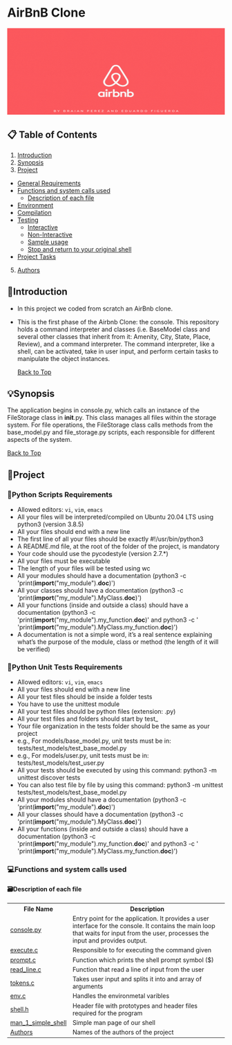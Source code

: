 # **AirBnB Clone**
<p align="center">
  <img src="airbnb banner.gif" width="550" height="200">
</p>

## **📋 Table of Contents**
1. [Introduction](#introduction)
2. [Synopsis](#synopsis)
3. [Project](#Project)
  - [General Requirements](#general-requirements)
  - [Functions and system calls used](#functions-and-system-calls-used)
    - [Description of each file](#description-of-each-file)
  - [Environment](#environment)
  - [Compilation](#compilation)
  - [Testing](#testing)
    - [Interactive](#interactive-mode)
    - [Non-Interactive](#non-interactive-mode)
    - [Sample usage](#sample-usage)
    - [Stop and return to your original shell](#stop-and-return-to-your-original-shell)
  - [Project Tasks](#project-tasks)
5. [Authors](#authors)

## **📜Introduction**
* In this project we coded from scratch an AirBnb clone.
* This is the first phase of the Airbnb Clone: the console. This repository holds a command interpreter and classes (i.e. BaseModel class and several other classes that inherit from it: Amenity, City, State, Place, Review), and a command interpreter. The command interpreter, like a shell, can be activated, take in user input, and perform certain tasks to manipulate the object instances.

  [Back to Top](#project-name)
    
## **💡Synopsis**
The application begins in console.py, which calls an instance of the FileStorage class in __init__.py. This class manages all files within the storage system. For file operations, the FileStorage class calls methods from the base_model.py and file_storage.py scripts, each responsible for different aspects of the system.

[Back to Top](#project-name)
  
## **💽Project**

### **📑Python Scripts Requirements**
  - Allowed editors: `vi`, `vim`, `emacs`
  - All your files will be interpreted/compiled on Ubuntu 20.04 LTS using python3 (version 3.8.5)
  - All your files should end with a new line
  - The first line of all your files should be exactly #!/usr/bin/python3
  - A README.md file, at the root of the folder of the project, is mandatory
  - Your code should use the pycodestyle (version 2.7.*)
  - All your files must be executable
  - The length of your files will be tested using wc
  - All your modules should have a documentation (python3 -c 'print(__import__("my_module").__doc__)')
  - All your classes should have a documentation (python3 -c 'print(__import__("my_module").MyClass.__doc__)')
  - All your functions (inside and outside a class) should have a documentation (python3 -c 'print(__import__("my_module").my_function.__doc__)' and python3 -c       '       'print(__import__("my_module").MyClass.my_function.__doc__)')
  - A documentation is not a simple word, it’s a real sentence explaining what’s the purpose of the module, class or method (the length of it will be verified)

### **📑Python Unit Tests Requirements**
  - Allowed editors: `vi`, `vim`, `emacs`
  - All your files should end with a new line
  - All your test files should be inside a folder tests
  - You have to use the unittest module
  - All your test files should be python files (extension: .py)
  - All your test files and folders should start by test_
  - Your file organization in the tests folder should be the same as your project
  - e.g., For models/base_model.py, unit tests must be in: tests/test_models/test_base_model.py
  - e.g., For models/user.py, unit tests must be in: tests/test_models/test_user.py
  - All your tests should be executed by using this command: python3 -m unittest discover tests
  - You can also test file by file by using this command: python3 -m unittest tests/test_models/test_base_model.py
  - All your modules should have a documentation (python3 -c 'print(__import__("my_module").__doc__)')
  - All your classes should have a documentation (python3 -c 'print(__import__("my_module").MyClass.__doc__)')
  - All your functions (inside and outside a class) should have a documentation (python3 -c 'print(__import__("my_module").my_function.__doc__)' and python3 -c   '           'print(__import__("my_module").MyClass.my_function.__doc__)')
  
### **💻Functions and system calls used**

  
#### **🗃Description of each file**

<!DOCTYPE html>
<html>

  <body>

<table style="width:100%">
  <tr>
    <th>File Name</th>
    <th>Description</th>
  </tr>
  <tr>
    <td><a href="https://github.com/semaed/holbertonschool-AirBnB_clone/blob/master/console.py">console.py</a></td>
    <td>Entry point for the application. It provides a user interface for the console. It contains the main loop that waits for input from the user, processes the input and provides output.</td>  
  </tr>
  <tr>
    <td><a href="https://github.com/jGohan-cpu/holbertonschool-simple_shell/blob/master/execute.c">execute.c</a></td>
    <td>Responsible to for executing the command given</td>
  </tr>
  <tr>
    <td><a href="https://github.com/jGohan-cpu/holbertonschool-simple_shell/blob/master/prompt.c">prompt.c</a></td>
    <td>Function which prints the shell prompt symbol ($)</td>
  </tr>
  <tr>
    <td><a href="https://github.com/jGohan-cpu/holbertonschool-simple_shell/blob/master/read_line.c">read_line.c</a></td>
    <td>Function that read a line of input from the user</td>
  </tr>
  <tr>
    <td><a href="https://github.com/jGohan-cpu/holbertonschool-simple_shell/blob/master/tokens.c">tokens.c</a></td>
    <td>Takes user input and splits it into and array of arguments</td>
  </tr>
  </tr>
  <tr>
    <td><a href="https://github.com/jGohan-cpu/holbertonschool-simple_shell/blob/master/env.c">env.c</a></td>
    <td>Handles the environmetal varibles</td>
  </tr>
  <tr>
    <td><a href="https://github.com/jGohan-cpu/holbertonschool-simple_shell/blob/master/shell.h">shell.h</a></td>
    <td>Header file with prototypes and header files required for the program</td>
  </tr>
  <tr>
    <td><a href="https://github.com/jGohan-cpu/holbertonschool-simple_shell/blob/master/man_1_simple_shell">man_1_simple_shell</a></td>
    <td>Simple man page of our shell</td>
  </tr>
  <tr>
    <td><a href="https://github.com/jGohan-cpu/holbertonschool-simple_shell/blob/master/AUTHORS">Authors</a></td>
    <td>Names of the authors of the project</td>
  </tr>
</table>

</body>
</html>
